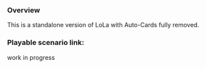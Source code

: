 ### Overview
This is a standalone version of LoLa with Auto-Cards fully removed.
### Playable scenario link:
work in progress
